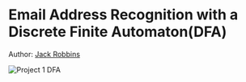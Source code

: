 # Email Address Recognition with a Discrete Finite Automaton(DFA)
Author: [Jack Robbins](https://www.github.com/jackr276)
 
![Project 1 DFA](https://github.com/jackr276/Email-Address-Recognition-with-a-Discrete-Finite-Automaton/assets/113046361/2bd378f2-55f9-4d5f-88fb-727ac1d5a964)
